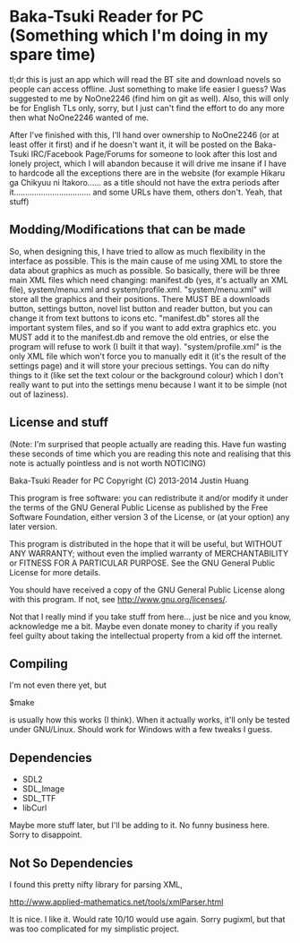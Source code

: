 Baka-Tsuki Reader for PC (Something which I'm doing in my spare time)
=====================================================================

tl;dr this is just an app which will read the BT site and download novels so
people can access offline. Just something to make life easier I guess? Was
suggested to me by NoOne2246 (find him on git as well). Also, this will only be
for English TLs only, sorry, but I just can't find the effort to do any more
then what NoOne2246 wanted of me.

After I've finished with this, I'll hand over ownership to NoOne2246 (or at
least offer it first) and if he doesn't want it, it will be posted on the
Baka-Tsuki IRC/Facebook Page/Forums for someone to look after this lost and
lonely project, which I will abandon because it will drive me insane if I have
to hardcode all the exceptions there are in the website (for example
Hikaru ga Chikyuu ni Itakoro...... as a title should not have the extra periods
after it.................................. and some URLs have them, others
don't. Yeah, that stuff)

Modding/Modifications that can be made
--------------------------------------

So, when designing this, I have tried to allow as much flexibility in the
interface as possible. This is the main cause of me using XML to store the data
about graphics as much as possible. So basically, there will be three main XML
files which need changing: manifest.db (yes, it's actually an XML file),
system/menu.xml and system/profile.xml. "system/menu.xml" will store all the
graphics and their positions. There MUST BE a downloads button, settings
button, novel list button and reader button, but you can change it from text
buttons to icons etc. "manifest.db" stores all the important system files, and
so if you want to add extra graphics etc. you MUST add it to the manifest.db
and remove the old entries, or else the program will refuse to work (I built it
that way). "system/profile.xml" is the only XML file which won't force you to
manually edit it (it's the result of the settings page) and it will store your
precious settings. You can do nifty things to it (like set the text colour or
the background colour) which I don't really want to put into the settings menu
because I want it to be simple (not out of laziness).


License and stuff
-----------------
(Note: I'm surprised that people actually are reading this. Have fun wasting
these seconds of time which you are reading this note and realising that this
note is actually pointless and is not worth NOTICING)

Baka-Tsuki Reader for PC Copyright (C) 2013-2014  Justin Huang

This program is free software: you can redistribute it and/or modify
it under the terms of the GNU General Public License as published by
the Free Software Foundation, either version 3 of the License, or
(at your option) any later version.

This program is distributed in the hope that it will be useful,
but WITHOUT ANY WARRANTY; without even the implied warranty of
MERCHANTABILITY or FITNESS FOR A PARTICULAR PURPOSE.  See the
GNU General Public License for more details.

You should have received a copy of the GNU General Public License
along with this program.  If not, see <http://www.gnu.org/licenses/>.




Not that I really mind if you take stuff from here... just be nice and you
know, acknowledge me a bit. Maybe even donate money to charity if you really
feel guilty about taking the intellectual property from a kid off the internet.

Compiling
---------

I'm not even there yet, but

$make

is usually how this works (I think). When it actually works, it'll only be
tested under GNU/Linux. Should work for Windows with a few tweaks I guess.

Dependencies
------------

- SDL2
- SDL_Image
- SDL_TTF
- libCurl

Maybe more stuff later, but I'll be adding to it. No funny business here. Sorry
to disappoint.

Not So Dependencies
-------------------

I found this pretty nifty library for parsing XML,

http://www.applied-mathematics.net/tools/xmlParser.html

It is nice. I like it. Would rate 10/10 would use again. Sorry pugixml, but
that was too complicated for my simplistic project.
